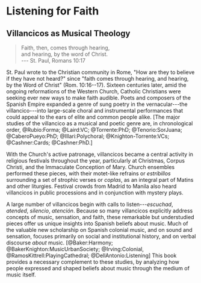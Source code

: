 <!-- 
Cashner, *Faith, Hearing, and the Power of Music*,
chapter 1: Villancicos as Musical Theology

2017-11-15  New start for book proposal
-->

# Listening for Faith

## Villancicos as Musical Theology

> Faith, then, comes through hearing,\
> and hearing, by the word of Christ.\
> --- St. Paul, Romans 10:17


St. Paul wrote to the Christian community in Rome, "How are they to believe if
they have not heard?" since "faith comes through hearing, and hearing, by the
Word of Christ" (Rom. 10:16--17). Sixteen centuries later, amid the ongoing
reformations of the Western Church, Catholic Christians were seeking ever new
ways to make faith audible. Poets and composers of the Spanish Empire expanded a
genre of sung poetry in the vernacular---the villancico---into large-scale
choral and instrumental performances that could appeal to the ears of elite and
common people alike.
[The major studies of the villancico as a musical and poetic genre are, in
chronological order, @Rubio:Forma; @Laird:VC; @Torrente:PhD; @Tenorio:SorJuana;
@CaberoPueyo:PhD; @Illari:Polychoral; @Knighton-Torrente:VCs; @Cashner:Cards;
@Cashner:PhD.]
<!-- and more; some of this intro is only needed when using this chapter for
book proposal -->

With the Church's active patronage, villancicos became a central activity in
religious festivals throughout the year, particularly at Christmas, Corpus
Christi, and the Immaculate Conception of Mary. Church ensembles performed these
pieces, with their motet-like refrains or *estribillos* surrounding a set of
strophic verses or *coplas*, as an integral part of Matins and other liturgies.
Festival crowds from Madrid to Manila also heard villancicos in public
processions and in conjunction with mystery plays. 

A large number of villancicos begin with calls to listen---*escuchad*,
*atended*, *silencio*, *atención*. Because so many villancicos explicitly
address concepts of music, sensation, and faith, these remarkable but
understudied pieces offer us unique insights into Spanish beliefs about music.
Much of the valuable new scholarship on Spanish colonial music, and on sound and
sensation, focuses primarily on social and institutional history, and on verbal
discourse *about* music.
[@Baker:Harmony; @BakerKnighton:MusicUrbanSociety; @Irving:Colonial,
@RamosKittrell:PlayingCathedral; @DellAntonio:Listening]
This book provides a necessary complement to these studies, by analyzing how
people expressed and shaped beliefs about music through the medium of music
itself.

<!--
- Focus on musical performative texts; what that means
- Pros and cons of doing so
- Sources and methods
-->


